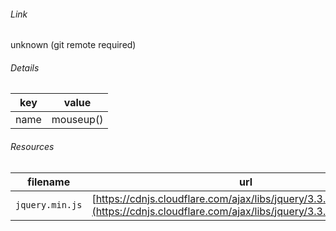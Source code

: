 <!--
https://pypi.org/project/jsfiddle-readme/
-->


###### Link
unknown (git remote required)

###### Details
key|value
-|-
name|mouseup()

###### Resources
filename|url
-|-
`jquery.min.js`|[https://cdnjs.cloudflare.com/ajax/libs/jquery/3.3.1/jquery.min.js](https://cdnjs.cloudflare.com/ajax/libs/jquery/3.3.1/jquery.min.js)